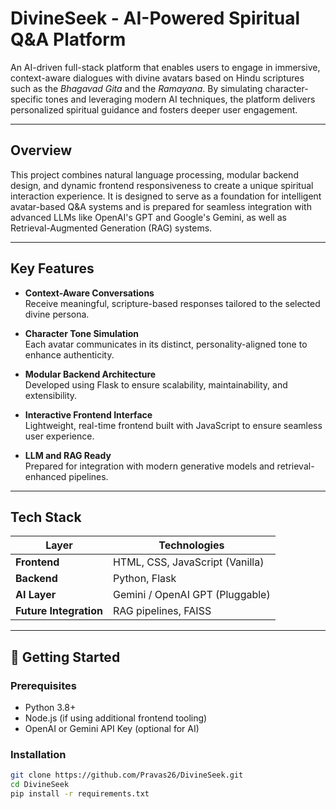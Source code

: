 #  DivineSeek - AI-Powered Spiritual Q&A Platform

An AI-driven full-stack platform that enables users to engage in immersive, context-aware dialogues with divine avatars based on Hindu scriptures such as the *Bhagavad Gita* and the *Ramayana*. By simulating character-specific tones and leveraging modern AI techniques, the platform delivers personalized spiritual guidance and fosters deeper user engagement.

---

## Overview

This project combines natural language processing, modular backend design, and dynamic frontend responsiveness to create a unique spiritual interaction experience. It is designed to serve as a foundation for intelligent avatar-based Q&A systems and is prepared for seamless integration with advanced LLMs like OpenAI's GPT and Google's Gemini, as well as Retrieval-Augmented Generation (RAG) systems.

---

## Key Features

- **Context-Aware Conversations**  
  Receive meaningful, scripture-based responses tailored to the selected divine persona.

- **Character Tone Simulation**  
  Each avatar communicates in its distinct, personality-aligned tone to enhance authenticity.

- **Modular Backend Architecture**  
  Developed using Flask to ensure scalability, maintainability, and extensibility.

- **Interactive Frontend Interface**  
  Lightweight, real-time frontend built with JavaScript to ensure seamless user experience.

- **LLM and RAG Ready**  
  Prepared for integration with modern generative models and retrieval-enhanced pipelines.

---

## Tech Stack

| Layer        | Technologies                    |
|--------------|---------------------------------|
| **Frontend** | HTML, CSS, JavaScript (Vanilla) |
| **Backend**  | Python, Flask                   |
| **AI Layer** | Gemini / OpenAI GPT (Pluggable) |
| **Future Integration** | RAG pipelines, FAISS  |

---

## 🚀 Getting Started

### Prerequisites

- Python 3.8+
- Node.js (if using additional frontend tooling)
- OpenAI or Gemini API Key (optional for AI)

### Installation

```bash
git clone https://github.com/Pravas26/DivineSeek.git
cd DivineSeek
pip install -r requirements.txt
